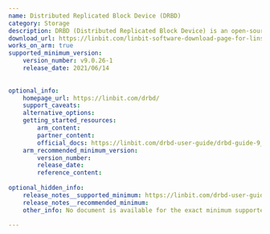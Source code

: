 ```yaml
---
name: Distributed Replicated Block Device (DRBD) 
category: Storage
description: DRBD (Distributed Replicated Block Device) is an open-source software solution for high availability and disaster recovery. It replicates data at the block level across multiple servers, ensuring data redundancy and reliability.
download_url: https://linbit.com/linbit-software-download-page-for-linstor-and-drbd-linux-driver/#drbd-9
works_on_arm: true
supported_minimum_version: 
    version_number: v9.0.26-1
    release_date: 2021/06/14
 
 
optional_info:
    homepage_url: https://linbit.com/drbd/
    support_caveats: 
    alternative_options:
    getting_started_resources:
        arm_content:
        partner_content:
        official_docs: https://linbit.com/drbd-user-guide/drbd-guide-9_0-en/
    arm_recommended_minimum_version:
        version_number:
        release_date:
        reference_content:
 
optional_hidden_info:
    release_notes__supported_minimum: https://linbit.com/drbd-user-guide/drbd-guide-9_0-en/#p-intro:~:text=1.5.3.-,CPU%20Requirements,-DRBD%209%20is
    release_notes__recommended_minimum:
    other_info: No document is available for the exact minimum supported sub-version of release DRBD9.0 for Linux/ARM64. DRBD-v9.0.26-1 is the least available sub-version for DRBD9 on the downloads page.
 
---
```

